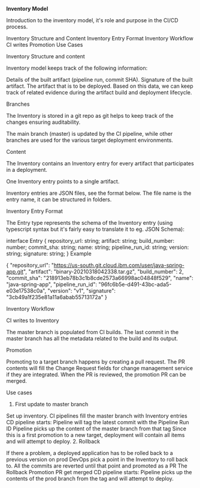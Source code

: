 **Inventory Model**

Introduction to the inventory model, it's role and purpose in the CI/CD process.

Inventory Structure and Content
Inventory Entry Format
Inventory Workflow
CI writes
Promotion
Use Cases

Inventory Structure and content

Inventory model keeps track of the following information:

Details of the built artifact (pipeline run, commit SHA).
Signature of the built artifact.
The artifact that is to be deployed.
Based on this data, we can keep track of related evidence during the artifact build and deployment lifecycle.

Branches

The Inventory is stored in a git repo as git helps to keep track of the changes ensuring auditability.

The main branch (master) is updated by the CI pipeline, while other branches are used for the various target deployment environments.

Content

The Inventory contains an Inventory entry for every artifact that participates in a deployment.

One Inventory entry points to a single artifact.

Inventory entries are JSON files, see the format below. The file name is the entry name, it can be structured in folders.

Inventory Entry Format

The Entry type represents the schema of the Inventory entry (using typescript syntax but it's fairly easy to translate it to eg. JSON Schema):

interface Entry {
  repository_url: string;
  artifact: string;
  build_number: number;
  commit_sha: string;
  name: string;
  pipeline_run_id: string;
  version: string;
  signature: string;
}
Example


{
  "repository_url": "https://us-south.git.cloud.ibm.com/user/java-spring-app.git",
  "artifact": "binary-20210318042338.tar.gz",
  "build_number": 2,
  "commit_sha": "218913eb78b3c1b8cde2573a66998ac04848f529",
  "name": "java-spring-app",
  "pipeline_run_id": "96fc6b5e-d491-43bc-ada5-e03e17538c0a",
  "version": "v1",
  "signature": "3cb49a1f235e81a11a6abab55713172a" 
}


Inventory Workflow

CI writes to Inventory

The master branch is populated from CI builds. The last commit in the master branch has all the metadata related to the build and its output.

Promotion

Promoting to a target branch happens by creating a pull request. The PR contents will fill the Change Request fields for change management service if they are integrated. When the PR is reviewed, the promotion PR can be merged.

Use cases

1. First update to master branch

Set up inventory.
CI pipelines fill the master branch with Inventory entries
CD pipeline starts:
Pipeline will tag the latest commit with the Pipeline Run ID
Pipeline picks up the content of the master branch from that tag
Since this is a first promotion to a new target, deployment will contain all items and will attempt to deploy.
2. Rollback

If there a problem, a deployed application has to be rolled back to a previous version on prod
DevOps pick a point in the Inventory to roll back to.
All the commits are reverted until that point and promoted as a PR
The Rollback Promotion PR get merged
CD pipeline starts:
Pipeline picks up the contents of the prod branch from the tag and will attempt to deploy.
